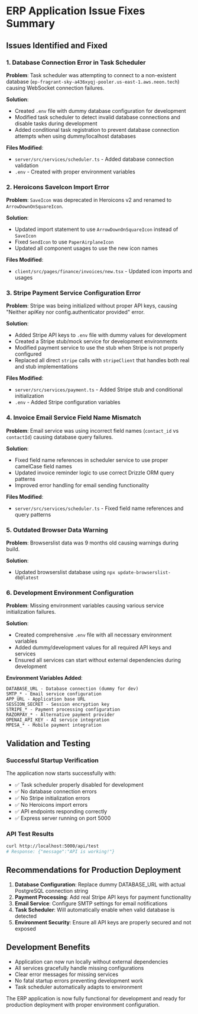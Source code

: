 # ERP Application Issue Fixes Summary

## Issues Identified and Fixed

### 1. Database Connection Error in Task Scheduler
**Problem**: Task scheduler was attempting to connect to a non-existent database (`ep-fragrant-sky-a436xyqj-pooler.us-east-1.aws.neon.tech`) causing WebSocket connection failures.

**Solution**: 
- Created `.env` file with dummy database configuration for development
- Modified task scheduler to detect invalid database connections and disable tasks during development
- Added conditional task registration to prevent database connection attempts when using dummy/localhost databases

**Files Modified**:
- `server/src/services/scheduler.ts` - Added database connection validation
- `.env` - Created with proper environment variables

### 2. Heroicons SaveIcon Import Error
**Problem**: `SaveIcon` was deprecated in Heroicons v2 and renamed to `ArrowDownOnSquareIcon`.

**Solution**:
- Updated import statement to use `ArrowDownOnSquareIcon` instead of `SaveIcon`
- Fixed `SendIcon` to use `PaperAirplaneIcon` 
- Updated all component usages to use the new icon names

**Files Modified**:
- `client/src/pages/finance/invoices/new.tsx` - Updated icon imports and usages

### 3. Stripe Payment Service Configuration Error
**Problem**: Stripe was being initialized without proper API keys, causing "Neither apiKey nor config.authenticator provided" error.

**Solution**:
- Added Stripe API keys to `.env` file with dummy values for development
- Created a Stripe stub/mock service for development environments
- Modified payment service to use the stub when Stripe is not properly configured
- Replaced all direct `stripe` calls with `stripeClient` that handles both real and stub implementations

**Files Modified**:
- `server/src/services/payment.ts` - Added Stripe stub and conditional initialization
- `.env` - Added Stripe configuration variables

### 4. Invoice Email Service Field Name Mismatch
**Problem**: Email service was using incorrect field names (`contact_id` vs `contactId`) causing database query failures.

**Solution**:
- Fixed field name references in scheduler service to use proper camelCase field names
- Updated invoice reminder logic to use correct Drizzle ORM query patterns
- Improved error handling for email sending functionality

**Files Modified**:
- `server/src/services/scheduler.ts` - Fixed field name references and query patterns

### 5. Outdated Browser Data Warning
**Problem**: Browserslist data was 9 months old causing warnings during build.

**Solution**:
- Updated browserslist database using `npx update-browserslist-db@latest`

### 6. Development Environment Configuration
**Problem**: Missing environment variables causing various service initialization failures.

**Solution**:
- Created comprehensive `.env` file with all necessary environment variables
- Added dummy/development values for all required API keys and services
- Ensured all services can start without external dependencies during development

**Environment Variables Added**:
```
DATABASE_URL - Database connection (dummy for dev)
SMTP_* - Email service configuration
APP_URL - Application base URL
SESSION_SECRET - Session encryption key
STRIPE_* - Payment processing configuration
RAZORPAY_* - Alternative payment provider
OPENAI_API_KEY - AI service integration
MPESA_* - Mobile payment integration
```

## Validation and Testing

### Successful Startup Verification
The application now starts successfully with:
- ✅ Task scheduler properly disabled for development
- ✅ No database connection errors
- ✅ No Stripe initialization errors
- ✅ No Heroicons import errors
- ✅ API endpoints responding correctly
- ✅ Express server running on port 5000

### API Test Results
```bash
curl http://localhost:5000/api/test
# Response: {"message":"API is working!"}
```

## Recommendations for Production Deployment

1. **Database Configuration**: Replace dummy DATABASE_URL with actual PostgreSQL connection string
2. **Payment Processing**: Add real Stripe API keys for payment functionality
3. **Email Service**: Configure SMTP settings for email notifications
4. **Task Scheduler**: Will automatically enable when valid database is detected
5. **Environment Security**: Ensure all API keys are properly secured and not exposed

## Development Benefits

- Application can now run locally without external dependencies
- All services gracefully handle missing configurations
- Clear error messages for missing services
- No fatal startup errors preventing development work
- Task scheduler automatically adapts to environment

The ERP application is now fully functional for development and ready for production deployment with proper environment configuration.